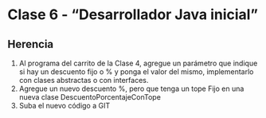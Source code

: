 ﻿# Clase 6 - “Desarrollador Java inicial”

## Herencia 

1. Al programa del carrito de la Clase 4, agregue un parámetro que indique si hay un descuento fijo o % y ponga el valor del mismo, implementarlo con clases abstractas o con interfaces.  
1. Agregue un nuevo descuento %, pero que tenga un tope Fijo en una nueva clase DescuentoPorcentajeConTope  
1. Suba el nuevo código a GIT 

